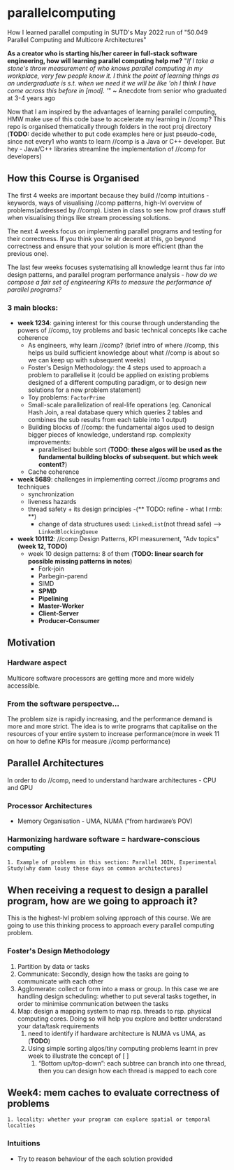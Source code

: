 # parallelcomputing
How I learned parallel computing in SUTD's May 2022 run of "50.049 Parallel Computing and Multicore Architectures"

**As a creator who is starting his/her career in full-stack software engineering, how will learning parallel computing help me?**
"*If I take a stone's throw measurement of who knows parallel computing in my workplace, very few people know it. I think the point of learning things as an undergraduate is s.t. when we need it we will be like 'oh I think I have come across this before in [mod]. '*" ~ Anecdote from senior who graduated at 3-4 years ago  

Now that I am inspired by the advantages of learning parallel computing, HMW make use of this code base to accelerate my learning in //comp? 
This repo is organised thematically through folders in the root proj directory (**TODO:** decide whether to put code examples here or just pseudo-code, since not every1 who wants to learn //comp is a Java or C++ developer. But hey - Java/C++ libraries streamline the implementation of //comp for developers)

## How this Course is Organised
The first 4 weeks are important because they build //comp intuitions - keywords, ways of visualising //comp patterns, high-lvl overview of problems(addressed by //comp). Listen in class to see how prof draws stuff when visualising things like stream processing solutions.

The next 4 weeks focus on implementing parallel programs and testing for their correctness. If you think you're alr decent at this, go beyond correctness and ensure that your solution is more efficient (than the previous one). 

The last few weeks focuses systematising all knowledge learnt thus far into design patterns, and parallel program performance analysis - *how do we compose a fair set of engineering KPIs to measure the performance of parallel programs?*
### 3 main blocks:
- **week 1234**: gaining interest for this course through understanding the powers of //comp, toy problems and basic technical concepts like cache coherence 
    - As engineers, why learn //comp? (brief intro of where //comp, this helps us build sufficient knowledge about what //comp is about so we can keep up with subsequent weeks)
    - Foster's Design Methodology: the 4 steps used to approach a problem to parallelise it (could be applied on existing problems designed of a different computing paradigm, or to design new solutions for a new problem statement) 
    - Toy problems: `FactorPrime`
    - Small-scale parallelization of real-life operations (eg. Canonical Hash Join, a real database query which queries 2 tables and combines the sub results from each table into 1 output) 
    - Building blocks of //comp: the fundamental algos used to design bigger pieces of knowledge, understand rsp. complexity improvements:
        - parallelised bubble sort
        (**TODO: these algos will be used as the fundamental building blocks of subsequent. but which week content?**) 
    - Cache coherence 
- **week 5689**: challenges in implementing correct //comp programs and techniques
  - synchronization
  - liveness hazards
  - thread safety + its design principles
    -(** TODO: refine - what I rmb: **)
      - change of data structures used: `LinkedList`(not thread safe) --> `LinkedBlockingQueue`
- **week 101112**: //comp Design Patterns, KPI measurement, "Adv topics"**(week 12, TODO)**
  - week 10 design patterns: 8 of them
  (**TODO: linear search for possible missing patterns in notes**)
    - Fork-join
    - Parbegin-parend 
    - SIMD
    - **SPMD**
    - **Pipelining**
    - **Master-Worker**
    - **Client-Server**
    - **Producer-Consumer**
## Motivation

### Hardware aspect
Multicore software processors are getting more and more widely accessible. 

### From the software perspectve...
The problem size is rapidly increasing, and the performance demand is more and more strict. The idea is to write programs that capitalise on the resources of your entire system to increase performance(more in week 11 on how to define KPIs for measure //comp performance)

## Parallel Architectures

In order to do //comp, need to understand hardware architectures - CPU and GPU
### Processor Architectures
- Memory Organisation - UMA, NUMA (“from hardware’s POV)
### Harmonizing hardware software = hardware-conscious computing 
    1. Example of problems in this section: Parallel JOIN, Experimental Study(why damn lousy these days on common architectures) 

## When receiving a request to design a parallel program, how are we going to approach it?
This is the highest-lvl problem solving approach of this course. We are going to use this thinking process to approach every parallel computing problem.
### Foster's Design Methodology
1. Partition by data or tasks
2. Communicate: Secondly, design how the tasks are going to communicate with each other
3. Agglomerate: collect or form into a mass or group. In this case we are handling design scheduling: whether to put several tasks together, in order to minimise communication between the tasks
4. Map: design a mapping system to map rsp. threads to rsp. physical computing cores. Doing so will help you explore and better understand your data/task requirements
   1. need to identify if hardware architecture is NUMA vs UMA, as (**TODO**)
   2. Using simple sorting algos/tiny computing problems learnt in prev week to illustrate the concept of [ ] 
      1. “Bottom up/top-down”: each subtree can branch into one thread, then you can design how each thread is mapped to each core
## Week4: mem caches to evaluate correctness of problems
    1. locality: whether your program can explore spatial or temporal localties
### Intuitions 
- Try to reason behaviour of the each solution provided 
